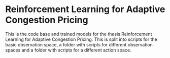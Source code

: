 # Reinforcement Learning for Adaptive Congestion Pricing
This is the code base and trained models for the thesis Reinforcement Learning for Adaptive Congestion Pricing. This is split into scripts for the basic observation space, a folder with scripts for different observation spaces and a folder with scripts for a different action space.
